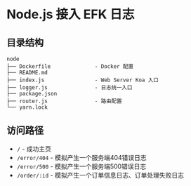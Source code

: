 # Node.js 接入 EFK 日志

## 目录结构

```
node
├── Dockerfile              - Docker 配置
├── README.md
├── index.js                - Web Server Koa 入口
├── logger.js               - 日志统一入口
├── package.json
├── router.js               - 路由配置
└── yarn.lock
```

## 访问路径

- `/` - 成功主页
- `/error/404` - 模拟产生一个服务端404错误日志
- `/error/500` - 模拟产生一个服务端500错误日志
- `/order/:id` - 模拟产生一个订单信息日志、订单处理失败日志